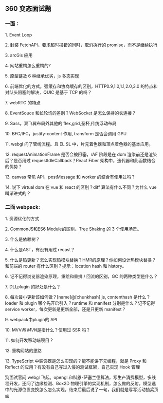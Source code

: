 ## 360 变态面试题

### 一面： 
  1. Event Loop

  2. 封装 FetchAPI，要求超时报错的同时，取消执行的 promise，而不是继续执行 

  3. arcGis 应用 

  4. 网站重构怎么重构的? 

  5. 原型链及 6 种继承优劣，js 多态实现 

  6. 前端优化的方式，强缓存和协商缓存的区别，HTTP0.9,1.0,1.1,2.0,3.0 的特点和对队头阻塞的解决，QUIC 是基于 TCP 的吗？ 

  7. webRTC 的特点 

  8. EventSouce 和长轮询的差别？WebSocket 是怎么保持的长连接？ 

  9. Sass，双飞翼布局外其他的 flex,grid,圣杯,传统浮动布局 

  10. BFC/IFC，justify-content 作用, transform 是否会调用 GPU 

  11. webgl 问了管线流程。且 EL SL 中，片元着色器和顶点着色器的基本应用。 

  12. requestAnimationFrame 是否会被阻塞，rAF 阶段是在 dom 渲染前还是渲染后？是否用过 requestIdleCallback？React Fiber 架构中，迭代器和此函数结合的优势？ 

  13. canvas 常见 API，postMessage 和 worker 的结合有使用过吗？ 

  14. 说下 virtual dom 在 vue 和 react 的区别？diff 算法有什么不同？为什么 vue 叫渐进式的？

### 二面 webpack: 
  1. 资源优化的方式 

  2. CommonJS和ES6&nbsp;Module的区别，Tree Shaking 的 3 个使用场景。 

  3. 什么是依赖树？ 

  4. 什么是AST，有没有用过 recast？ 

  5. 什么是热更新？怎么实现热模块替换？HMR的原理？你如何设计热模块替换？和前端的 router 有什么区别？提示：location hash 和 history。 

  6. 记不记得浏览器渲染原理，重绘和重排 / 回流的区别，GC 的两种类型是什么？ 

  7. DLLplugin 的好处是什么？ 

  8. 每次最小更新该如何做？[name]@[chunkhash].js, contenthash 是什么？loader 和 plugin 哪个先开启引入？runtime 和 manifest 分别是什么？记不记得 service worker，每次更新是更新全部，还是只更新 manifest？ 

  9. webpack中plugin的 API 

  10. MVV*和 MVN*是指什么？使用过 SSR 吗？

  11. 如何开发移动端项目？

  12. 重构网站的思路 

  13. TypeScript 中装饰器是怎么实现的？能不能讲下元编程，就是 Proxy 和 Reflect 的应用？有没有自己写过入侵的测试框架，自己实现 Hook 管理

狗面试官问 webgl 飞起。opengl 和科恩-萨塞兰德算法，写生产消费模型，多线程开发，还问了边缘检测、Box2D 物理引擎的实现机制，怎么做的反射。模型选中的光源位置变换怎么怎么实现。结束后最后说了一句，我们就是写写活动抽奖页面